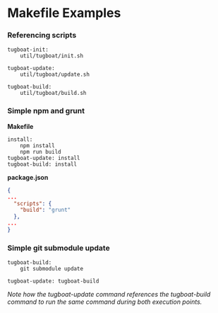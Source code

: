 # Makefile Examples

### Referencing scripts
```
tugboat-init:
	util/tugboat/init.sh

tugboat-update:
	util/tugboat/update.sh

tugboat-build:
	util/tugboat/build.sh
```

### Simple npm and grunt

**Makefile**
```
install:
	npm install
	npm run build
tugboat-update: install
tugboat-build: install
```

**package.json**
```json
{
...
  "scripts": {
    "build": "grunt"
  },
...
}
```

### Simple git submodule update

```
tugboat-build:
	git submodule update

tugboat-update: tugboat-build
```

*Note how the tugboat-update command references the tugboat-build command to run the same command during both execution points.*
